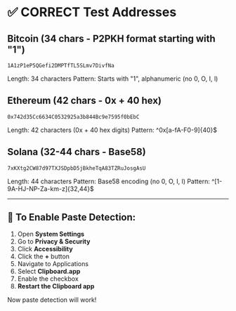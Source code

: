 # ✅ CORRECT Test Addresses

## Bitcoin (34 chars - P2PKH format starting with "1")
```
1A1zP1eP5QGefi2DMPTfTL5SLmv7DivfNa
```
Length: 34 characters
Pattern: Starts with "1", alphanumeric (no 0, O, I, l)

## Ethereum (42 chars - 0x + 40 hex)
```
0x742d35Cc6634C0532925a3b844Bc9e7595f0bEbC
```
Length: 42 characters (0x + 40 hex digits)
Pattern: ^0x[a-fA-F0-9]{40}$

## Solana (32-44 chars - Base58)
```
7xKXtg2CW87d97TXJSDpbD5jBkheTqA83TZRuJosgAsU
```
Length: 44 characters
Pattern: Base58 encoding (no 0, O, I, l)
Pattern: ^[1-9A-HJ-NP-Za-km-z]{32,44}$

---

## 🔧 To Enable Paste Detection:

1. Open **System Settings**
2. Go to **Privacy & Security**
3. Click **Accessibility**
4. Click the **+** button
5. Navigate to Applications
6. Select **Clipboard.app**
7. Enable the checkbox
8. **Restart the Clipboard app**

Now paste detection will work!
